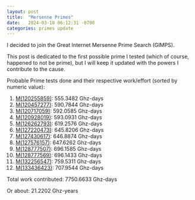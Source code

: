 ```yaml
---
layout: post
title:  "Mersenne Primes"
date:   2024-03-18 06:12:31 -0700
categories: primes update
---
```


I decided to join the Great Internet Mersenne Prime Search (GIMPS).

This post is dedicated to the first possible prime I tested (which of course, happened to not be prime), but I will keep it updated with the powers I contribute to the cause.

Probable Prime tests done and their respective work/effort (sorted by numeric value):

1. [M(120255859)](https://www.mersenne.org/report_exponent/?exp_lo=120255859&full=1): 555.3482 Ghz-days
1. [M(120457277)](https://www.mersenne.org/report_exponent/?exp_lo=120457277&full=1): 590.7844 Ghz-days
1. [M(120717059)](https://www.mersenne.org/report_exponent/?exp_lo=120717059&full=1): 592.0585 Ghz-days
1. [M(120928019)](https://www.mersenne.org/report_exponent/?exp_lo=120928019&full=1): 593.0931 Ghz-days
1. [M(126262793)](https://www.mersenne.org/report_exponent/?exp_lo=126262793&full=1): 619.2576 Ghz-days
1. [M(127220473)](https://www.mersenne.org/report_exponent/?exp_lo=127220473&full=1): 645.8206 Ghz-days
1. [M(127430617)](https://www.mersenne.org/report_exponent/?exp_lo=127430617&full=1): 646.8874 Ghz-days
1. [M(127576157)](https://www.mersenne.org/report_exponent/?exp_lo=127576157&full=1): 647.6262 Ghz-days
1. [M(128777507)](https://www.mersenne.org/report_exponent/?exp_lo=128777507&full=1): 696.1585 Ghz-days
1. [M(128777569)](https://www.mersenne.org/report_exponent/?exp_lo=128777569&full=1): 696.1433 Ghz-days
1. [M(132256547)](https://www.mersenne.org/report_exponent/?exp_lo=132256547&full=1): 759.5311 Ghz-days
1. [M(133436423)](https://www.mersenne.org/report_exponent/?exp_lo=133436423&full=1): 707.9544 Ghz-days

Total work contributed: 7750.6633 Ghz-days

Or about: 21.2202 Ghz-years
